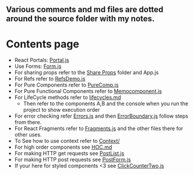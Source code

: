 ## Various comments and md files are dotted around the source folder with my notes.

# Contents page

- React Portals: [Portal.js](https://github.com/MeRichard123/Learn-React/blob/master/react-main/src/Components/Portal.js)
- Use Forms: [Form.js](https://github.com/MeRichard123/Learn-React/blob/master/react-main/src/Components/Form.js)
- For sharing props refer to the [Share Props](https://github.com/MeRichard123/Learn-React/tree/master/react-main/src/Components/ShareProps) folder and App.js
- For Refs refer to [RefsDemo.js](https://github.com/MeRichard123/Learn-React/blob/master/react-main/src/Components/Refs/RefsDemo.js)
- For Pure Components refer to [PureComp.js](https://github.com/MeRichard123/Learn-React/blob/master/react-main/src/Components/PureComponents/PureComp.js)
- For Pure Functional Components refer to [Memocomponent.js](https://github.com/MeRichard123/Learn-React/blob/master/react-main/src/Components/PureComponents/MemoComponent.js)
- For LifeCycle methods refer to [lifecycles.md](https://github.com/MeRichard123/Learn-React/blob/master/react-main/src/Components/Lifecycle%20Methods/lifecycles.md)
  - Then refer to the components A,B and the console when you run the project to show execution order
- For error checking refer [Errors.js](https://github.com/MeRichard123/Learn-React/blob/master/react-main/src/Components/Lifecycle%20Methods/Errors.js) and then [ErrorBoundary.js](https://github.com/MeRichard123/Learn-React/blob/master/react-main/src/Components/Lifecycle%20Methods/ErrorBoundary.js) follow steps from there.
- For React Fragments refer to [Fragments.js](https://github.com/MeRichard123/Learn-React/blob/master/react-main/src/Components/Fragments/Fragments.js) and the other files there for other uses.
- To See how to use context refer to [Context/](https://github.com/MeRichard123/Learn-React/tree/master/react-main/src/Components/Context)
- For high order components see [HOC.md](https://github.com/MeRichard123/Learn-React/blob/master/react-main/src/Components/HOC/HOC.md)
- For making HTTP get requests see [PostList.js](https://github.com/MeRichard123/Learn-React/blob/master/react-main/src/Components/HTTP/PostList.js)
- For making HTTP post requests see [PostForm.js](https://github.com/MeRichard123/Learn-React/blob/master/react-main/src/Components/HTTP/PostForm.js)
- If your here for styled components <3 see [ClickCounterTwo.js](https://github.com/MeRichard123/Learn-React/blob/master/react-main/src/Components/ShareProps/ClickCounterTwo.js)


